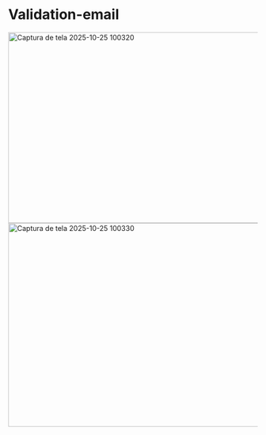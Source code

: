﻿# Validation-email

<img width="591" height="386" alt="Captura de tela 2025-10-25 100320" src="https://github.com/user-attachments/assets/2db79cde-ef96-45f6-bf47-ec3e9e76cd52" />

<img width="615" height="412" alt="Captura de tela 2025-10-25 100330" src="https://github.com/user-attachments/assets/06e285fb-f643-49a9-bb72-116624a4abf7" />
